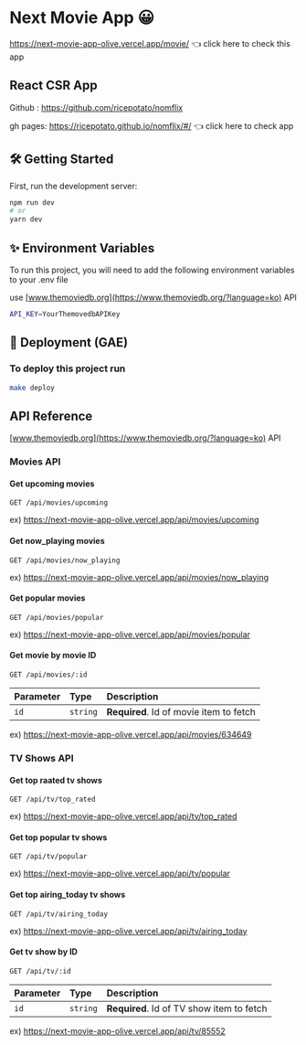 # Next Movie App 😀

https://next-movie-app-olive.vercel.app/movie/ 👈 click here to check this app

## React CSR App

Github : https://github.com/ricepotato/nomflix

gh pages: https://ricepotato.github.io/nomflix/#/ 👈 click here to check app

## 🛠 Getting Started

First, run the development server:

```bash
npm run dev
# or
yarn dev
```

## ✨ Environment Variables

To run this project, you will need to add the following environment variables to your .env file

use [www.themoviedb.org](https://www.themoviedb.org/?language=ko) API

```bash
API_KEY=YourThemovedbAPIKey
```

## 🚀 Deployment (GAE)

### To deploy this project run

```bash
make deploy
```

## API Reference

[www.themoviedb.org](https://www.themoviedb.org/?language=ko) API

### Movies API

#### Get upcoming movies

```http
GET /api/movies/upcoming
```

ex) https://next-movie-app-olive.vercel.app/api/movies/upcoming

#### Get now_playing movies

```http
GET /api/movies/now_playing
```

ex) https://next-movie-app-olive.vercel.app/api/movies/now_playing

#### Get popular movies

```http
GET /api/movies/popular
```

ex) https://next-movie-app-olive.vercel.app/api/movies/popular

#### Get movie by movie ID

```http
GET /api/movies/:id
```

| Parameter | Type     | Description                             |
| :-------- | :------- | :-------------------------------------- |
| `id`      | `string` | **Required**. Id of movie item to fetch |

ex) https://next-movie-app-olive.vercel.app/api/movies/634649

### TV Shows API

#### Get top raated tv shows

```http
GET /api/tv/top_rated
```

ex) https://next-movie-app-olive.vercel.app/api/tv/top_rated

#### Get top popular tv shows

```http
GET /api/tv/popular
```

ex) https://next-movie-app-olive.vercel.app/api/tv/popular

#### Get top airing_today tv shows

```http
GET /api/tv/airing_today
```

ex) https://next-movie-app-olive.vercel.app/api/tv/airing_today

#### Get tv show by ID

```http
GET /api/tv/:id
```

| Parameter | Type     | Description                               |
| :-------- | :------- | :---------------------------------------- |
| `id`      | `string` | **Required**. Id of TV show item to fetch |

ex) https://next-movie-app-olive.vercel.app/api/tv/85552
